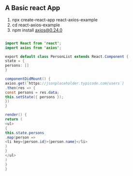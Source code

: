 ## A Basic react App

1. npx create-react-app react-axios-example
2. cd react-axios-example
3. npm install axios@0.24.0

```java

import React from 'react';
import axios from 'axios';

export default class PersonList extends React.Component {
state = {
persons: []
}

componentDidMount() {
axios.get(`https://jsonplaceholder.typicode.com/users`)
.then(res => {
const persons = res.data;
this.setState({ persons });
})
}

render() {
return (
<ul>
{
this.state.persons
.map(person =>
<li key={person.id}>{person.name}</li>
)
}
</ul>
)
}
}

```